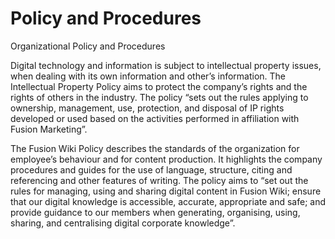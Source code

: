 # Policy and Procedures
Organizational Policy and Procedures

Digital technology and information is subject to intellectual property issues, when dealing with its own information and other’s information. The Intellectual Property Policy aims to protect the company’s rights and the rights of others in the industry. The policy “sets out the rules applying to ownership, management, use, protection, and disposal of IP rights developed or used based on the activities performed in affiliation with Fusion Marketing”.

The Fusion Wiki Policy describes the standards of the organization for employee’s behaviour and for content production. It highlights the company procedures and guides for the use of language, structure, citing and referencing and other features of writing. The policy aims to “set out the rules for managing, using and sharing digital content in Fusion Wiki; ensure that our digital knowledge is accessible, accurate, appropriate and safe; and provide guidance to our members when generating, organising, using, sharing, and centralising digital corporate knowledge”.
